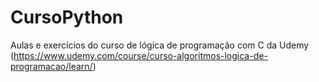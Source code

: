 # CursoPython
Aulas e exercícios do curso de lógica de programação com C da Udemy (https://www.udemy.com/course/curso-algoritmos-logica-de-programacao/learn/)
